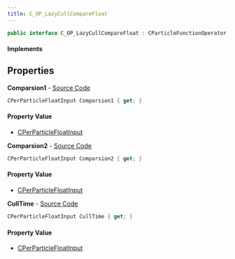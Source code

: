 ```yaml
---
title: C_OP_LazyCullCompareFloat
---
```


```csharp
public interface C_OP_LazyCullCompareFloat : CParticleFunctionOperator, CParticleFunction, ISchemaClass<CParticleFunction>, ISchemaClass<CParticleFunctionOperator>, ISchemaClass<C_OP_LazyCullCompareFloat>, ISchemaField, ISchemaClass, INativeHandle
```

#### Implements

## Properties

**Comparsion1** - [Source Code](https://github.com/swiftly-solution/swiftlys2/blob/master/managed/src/SwiftlyS2.Generated/Schemas/Interfaces/C_OP_LazyCullCompareFloat.cs#L16)

```csharp
CPerParticleFloatInput Comparsion1 { get; }
```

#### Property Value

- [CPerParticleFloatInput](/docs/api/shared/schemadefinitions/cperparticlefloatinput)

**Comparsion2** - [Source Code](https://github.com/swiftly-solution/swiftlys2/blob/master/managed/src/SwiftlyS2.Generated/Schemas/Interfaces/C_OP_LazyCullCompareFloat.cs#L18)

```csharp
CPerParticleFloatInput Comparsion2 { get; }
```

#### Property Value

- [CPerParticleFloatInput](/docs/api/shared/schemadefinitions/cperparticlefloatinput)

**CullTime** - [Source Code](https://github.com/swiftly-solution/swiftlys2/blob/master/managed/src/SwiftlyS2.Generated/Schemas/Interfaces/C_OP_LazyCullCompareFloat.cs#L20)

```csharp
CPerParticleFloatInput CullTime { get; }
```

#### Property Value

- [CPerParticleFloatInput](/docs/api/shared/schemadefinitions/cperparticlefloatinput)

